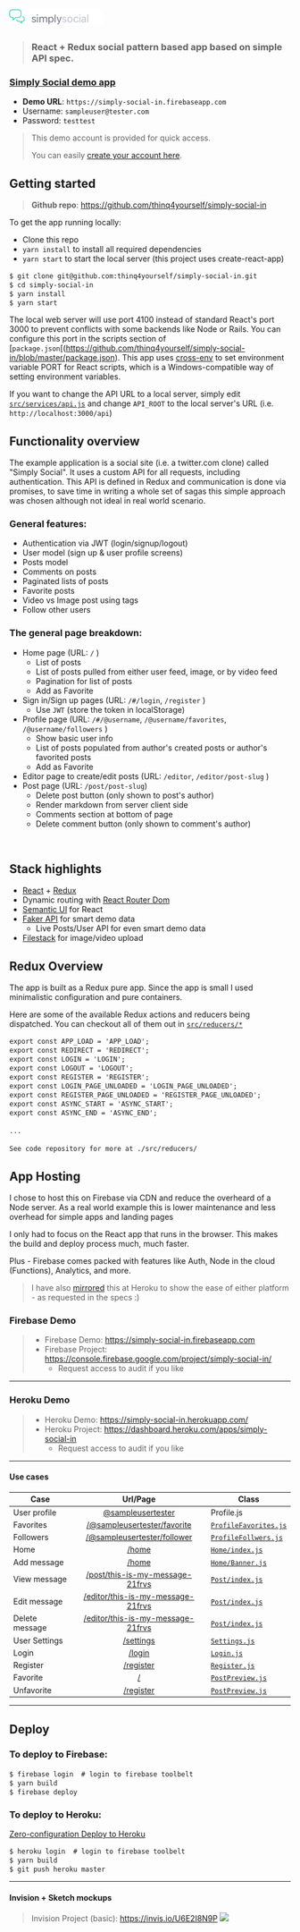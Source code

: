 # ![Simply Social](project-logo.png)

> ### React + Redux social pattern based app based on simple API spec.

### [Simply Social demo app](https://simply-social-in.firebaseapp.com)

- **Demo URL**: `https://simply-social-in.firebaseapp.com`
- Username: `sampleuser@tester.com`
- Password: `testtest`

> This demo account is provided for quick access. 
>
> You can easily [create your account here](https://simply-social-in.firebaseapp.com/register).

## Getting started

> **Github repo**: https://github.com/thinq4yourself/simply-social-in

To get the app running locally:

- Clone this repo
- `yarn install` to install all required dependencies
- `yarn start` to start the local server (this project uses create-react-app)

```
$ git clone git@github.com:thinq4yourself/simply-social-in.git
$ cd simply-social-in
$ yarn install
$ yarn start
```

The local web server will use port 4100 instead of standard React's port 3000 to prevent conflicts with some backends like Node or Rails. You can configure this port in the scripts section of [`package.json`[(https://github.com/thinq4yourself/simply-social-in/blob/master/package.json). This app uses [cross-env](https://github.com/kentcdodds/cross-env) to set environment variable PORT for React scripts, which is a Windows-compatible way of setting environment variables.

If you want to change the API URL to a local server, simply edit [`src/services/api.js`](https://github.com/thinq4yourself/simply-social-in/blob/master/src/services/api.js) and change `API_ROOT` to the local server's URL (i.e. `http://localhost:3000/api`)


## Functionality overview

The example application is a social site (i.e. a twitter.com clone) called "Simply Social". It uses a custom API for all requests, including authentication. This API is defined in Redux and communication is done via promises, to save time in writing a whole set of sagas this simple approach was chosen although not ideal in real world scenario.

### General features:

- Authentication via JWT (login/signup/logout)
- User model (sign up & user profile screens)
- Posts model 
- Comments on posts
- Paginated lists of posts
- Favorite posts
- Video vs Image post using tags
- Follow other users

### The general page breakdown:

- Home page (URL: `/` )
    - List of posts 
    - List of posts pulled from either user feed, image, or by video feed 
    - Pagination for list of posts 
    - Add as Favorite
- Sign in/Sign up pages (URL: `/#/login`, `/register` )
    - Use `JWT` (store the token in localStorage)
- Profile page (URL: `/#/@username`, `/@username/favorites`, `/@username/followers` )
    - Show basic user info 
    - List of posts populated from author's created posts or author's favorited posts
    - Add as Favorite
- Editor page to create/edit posts (URL: `/editor`, `/editor/post-slug` )
- Post page (URL: `/post/post-slug`)
    - Delete post button (only shown to post's author)
    - Render markdown from server client side
    - Comments section at bottom of page
    - Delete comment button (only shown to comment's author)

<br />

## Stack highlights
- [React](https://reactjs.org/) + [Redux](http://redux.js.org/)
- Dynamic routing with [React Router Dom](https://reacttraining.com/react-router/core/guides/philosophy/dynamic-routing)
- [Semantic UI](http://react.semantic-ui.com/) for React
- [Faker API](https://cdn.rawgit.com/Marak/faker.js/master/examples/browser/index.html#random) for smart demo data
  - Live Posts/User API for even smart demo data
- [Filestack](https://www.filestack.com) for image/video upload

## Redux Overview
The app is built as a Redux pure app. Since the app is small I used minimalistic configuration and pure containers. 

Here are some of the available Redux actions and reducers being dispatched. You can checkout all of them out in [`src/reducers/*`](#)

```
export const APP_LOAD = 'APP_LOAD';
export const REDIRECT = 'REDIRECT';
export const LOGIN = 'LOGIN';
export const LOGOUT = 'LOGOUT';
export const REGISTER = 'REGISTER';
export const LOGIN_PAGE_UNLOADED = 'LOGIN_PAGE_UNLOADED';
export const REGISTER_PAGE_UNLOADED = 'REGISTER_PAGE_UNLOADED';
export const ASYNC_START = 'ASYNC_START';
export const ASYNC_END = 'ASYNC_END';

...

See code repository for more at ./src/reducers/
```

## App Hosting
I chose to host this on Firebase via CDN and reduce the overheard of a Node server. As a real world example this is lower maintenance and less overhead for simple apps and landing pages 

I only had to focus on the React app that runs in the browser. This makes the build and deploy process much, much faster. 

Plus - Firebase comes packed with features like Auth, Node in the cloud (Functions), Analytics, and more.

> I have also [mirrored](#heroku-demo) this at Heroku to show the ease of either platform - as requested in the specs :) 

### Firebase Demo
> - Firebase Demo: https://simply-social-in.firebaseapp.com
> - Firebase Project: https://console.firebase.google.com/project/simply-social-in/
>   - Request access to audit if you like

--- 

### Heroku Demo
> - Heroku Demo: https://simply-social-in.herokuapp.com/
> - Heroku Project: https://dashboard.heroku.com/apps/simply-social-in
>   - Request access to audit if you like

---

#### Use cases

| Case  | Url/Page  | Class  |
|---|:-:|---|
| User profile  | [@sampleusertester](https://simply-social-in.firebaseapp.com/@sampleusertester)  | Profile.js  |
| Favorites  | [/@sampleusertester/favorite](https://simply-social-in.firebaseapp.com/@sampleusertester/favorites)  | [`ProfileFavorites.js`](#)  |
| Followers  | [/@sampleusertester/follower](https://simply-social-in.firebaseapp.com/@sampleusertester/followers)  | [`ProfileFollwers.js`](#)  |
| Home  | [/home](https://simply-social-in.firebaseapp.com/)  | [`Home/index.js`](#)  |
| Add message  | [/home](https://simply-social-in.firebaseapp.com/)  | [`Home/Banner.js`](#)  |
| View message  | [/post/this-is-my-message-21frvs](https://simply-social-in.firebaseapp.com/post/this-is-my-message-21frvs)  | [`Post/index.js`](#)  |
| Edit message  | [/editor/this-is-my-message-21frvs](https://simply-social-in.firebaseapp.com/editor/this-is-my-message-21frvs)  | [`Post/index.js`](#)  |
| Delete message  | [/editor/this-is-my-message-21frvs](https://simply-social-in.firebaseapp.com/editor/this-is-my-message-21frvs)  | [`Post/index.js`](#)  |
| User Settings  | [/settings](https://simply-social-in.firebaseapp.com/settings)  | [`Settings.js`](#)  |
| Login  | [/login](https://simply-social-in.firebaseapp.com/login)  | [`Login.js`](#)  |
| Register  | [/register](https://simply-social-in.firebaseapp.com/register)  | [`Register.js`](#)  |
| Favorite  | [/](https://simply-social-in.firebaseapp.com/)  | [`PostPreview.js`](#)  |
| Unfavorite  | [/register](https://simply-social-in.firebaseapp.com/)  | [`PostPreview.js`](#)  |


---

## Deploy

### To deploy to Firebase:
```
$ firebase login  # login to firebase toolbelt
$ yarn build
$ firebase deploy
```

### To deploy to Heroku:
[Zero-configuration Deploy to Heroku](https://blog.heroku.com/deploying-react-with-zero-configuration)
```
$ heroku login  # login to firebase toolbelt
$ yarn build
$ git push heroku master
```

---

#### Invision + Sketch mockups

> Invision Project (basic): https://invis.io/U6E2I8N9P
<a href="https://invis.io/U6E2I8N9P" target="_blank"><img  src="https://projects.invisionapp.com/static-signed/live-embed/146645980/259626938/1/latest/1L6KV1T5YoUr2aM6ht344jClEDzyVtZrIHuV3gxY9bsirSw1JNWpxlE7Or9tAlilEnmNJOwyEpCXhze7SVlELkmlEPwlE/Artboard-2x-Home.png" /></a>
